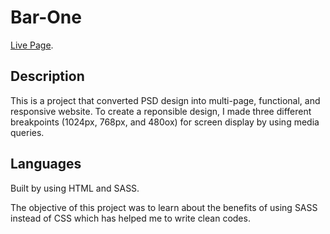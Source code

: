 # Bar-One

[Live Page](https://shin1211.github.io/Seungmin-Shin-Project-One).

## Description

This is a project that converted PSD design into multi-page, functional, and responsive website. To create a reponsible design, I made three different breakpoints (1024px, 768px, and 480ox) for screen display by using media queries. 

## Languages

Built by using HTML and SASS.

The objective of this project was to learn about the benefits of using SASS instead of CSS which has helped me to write clean codes. 



